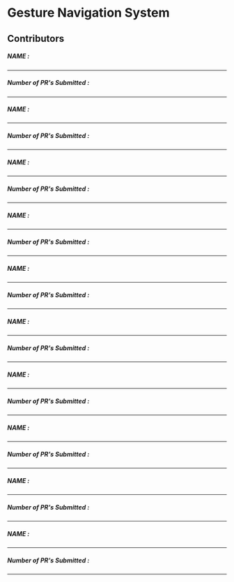 # Gesture Navigation System



## Contributors

##### NAME :
---------------
##### Number of PR's Submitted :
---------------

##### NAME :
---------------
##### Number of PR's Submitted :
---------------

##### NAME :
---------------
##### Number of PR's Submitted :
---------------

##### NAME :
---------------
##### Number of PR's Submitted :
---------------

##### NAME :
---------------
##### Number of PR's Submitted :
---------------

##### NAME :
---------------
##### Number of PR's Submitted :
---------------

##### NAME :
---------------
##### Number of PR's Submitted :
---------------

##### NAME :
---------------
##### Number of PR's Submitted :
---------------

##### NAME :
---------------
##### Number of PR's Submitted :
---------------

##### NAME :
---------------
##### Number of PR's Submitted :
---------------
